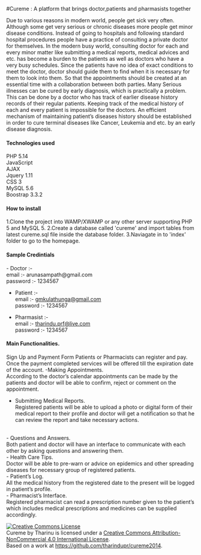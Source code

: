 #Cureme : A platform that brings doctor,patients and pharmasists together</H1>

Due to various reasons in modern world, people get sick very often. Although some get very serious or chronic diseases more people get minor disease conditions. Instead of going to hospitals and following standard hospital procedures people have a practice of consulting a private doctor for themselves. In the modern busy world, consulting doctor for each and every minor matter like submitting a medical reports, medical advices and etc. has become a burden to the patients as well as doctors who have a very busy schedules. Since the patients have no idea of exact conditions to meet the doctor, doctor should guide them to find when it is necessary for them to look into them. So that the appointments should be created at an essential time with a collaboration between both parties.
Many Serious illnesses can be cured by early diagnosis, which is practically a problem. This can be done by a doctor who has track of earlier disease history records of their regular patients. Keeping track of the medical history of each and every patient is impossible for the doctors. An efficient mechanism of maintaining patient’s diseases history should be established in order to cure terminal diseases like Cancer, Leukemia and etc. by an early disease diagnosis.

<h4>Technologies used</h4>
PHP 5.14 <br>
JavaScript <br>
AJAX<br>
Jquery 1.11<br>
CSS 3<br>
MySQL 5.6<br>
Boostrap 3.3.2

<h4>How to install</h4>

1.Clone the project into  WAMP/XWAMP or any other server supporting PHP 5 and MySQL 5.
2.Create a database called 'cureme' and import tables from latest cureme.sql file inside the database folder.
3.Naviagate in to 'index' folder to go to the homepage.

<h4>Sample Credintials</h4>
 - Doctor :- <br>
      email :- arunasampath@gmail.com<br>
      password :- 1234567<br>
      
 - Patient :- <br>
      email :- gmkulathunga@gmail.com<br>
      password :- 1234567<br>
      
 - Pharmasist :- <br>
      email :- tharindu.prf@live.com<br>
      password :- 1234567<br>


<h4>Main Functionalities.</h4>

Sign Up and Payment Form
Patients or Pharmacists can register and pay. Once the payment completed services will be offered till the expiration date of the account.
-Making Appointments.<br>
According to the doctor’s calendar appointments can be made by the patients and doctor will be able to confirm, reject or comment on the appointment.
<br>
- Submitting Medical Reports.<br>
Registered patients will be able to upload a photo or digital form of their medical report to their profile and doctor will get a notification so that he can review the report and take necessary actions.
<br>
- Questions and Answers.<br>
Both patient and doctor will have an interface to communicate with each other by asking questions and answering them.<br>
- Health Care Tips.<br>
Doctor will be able to pre-warn or advice on epidemics and other spreading diseases for necessary group of registered patients.
<br>
- Patient’s Log.<br>
All the medical history from the registered date to the present will be logged in patient’s profile.<br>
- Pharmacist’s Interface.<br>
Registered pharmacist can read a prescription number given to the patient’s which includes medical prescriptions and medicines can be supplied accordingly.

<a rel="license" href="http://creativecommons.org/licenses/by-nc/4.0/"><img alt="Creative Commons License" style="border-width:0" src="https://i.creativecommons.org/l/by-nc/4.0/88x31.png" /></a><br /><span xmlns:dct="http://purl.org/dc/terms/" property="dct:title">Cureme </span> by <span xmlns:cc="http://creativecommons.org/ns#" property="cc:attributionName">Tharinu</span> is licensed under a <a rel="license" href="http://creativecommons.org/licenses/by-nc/4.0/">Creative Commons Attribution-NonCommercial 4.0 International License</a>.<br />Based on a work at <a xmlns:dct="http://purl.org/dc/terms/" href="https://github.com/tharindupr/cureme2014" rel="dct:source">https://github.com/tharindupr/cureme2014</a>.
